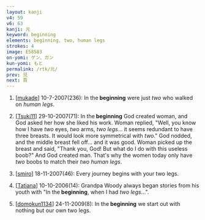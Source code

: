 ```yaml
---
layout: kanji
v4: 59
v6: 63
kanji: 元
keyword: beginning
elements: beginning, two, human legs
strokes: 4
image: E58583
on-yomi: ゲン、ガン
kun-yomi: もと
permalink: /rtk/元/
prev: 児
next: 頁
---
```


1) [<a href="http://kanji.koohii.com/profile/mukade">mukade</a>] 10-7-2007(236): In the<strong> beginning</strong> were just <em>two</em> who walked on <em>human legs</em>.

2) [<a href="http://kanji.koohii.com/profile/Tsuki11">Tsuki11</a>] 29-10-2007(71): In the<strong> beginning</strong> God created woman, and God asked her how she liked his work. Woman replied, &quot;Well, you know how I have <em>two</em> eyes, <em>two</em> arms, <em>two legs</em>... it seems redundant to have three breasts. It would look more symmetrical with <em>two</em>.&quot; God nodded, and the middle breast fell off... and it was good. Woman picked up the breast and said, &quot;Thank you, God! But what do I do with this useless boob?&quot; And God created man. That&#039;s why the women today only have <em>two</em> boobs to match their <em>two human legs</em>.

3) [<a href="http://kanji.koohii.com/profile/smiro">smiro</a>] 18-11-2007(46): Every journey begins with your two legs.

4) [<a href="http://kanji.koohii.com/profile/Tatiana">Tatiana</a>] 10-10-2006(14): Grandpa Woody always began stories from his youth with &quot;In the<strong> beginning</strong>, when I had <em>two</em> <em>legs</em>...&quot;.

5) [<a href="http://kanji.koohii.com/profile/domokun1134">domokun1134</a>] 24-11-2009(8): In the<strong> beginning</strong> we start out with nothing but our own two legs.

